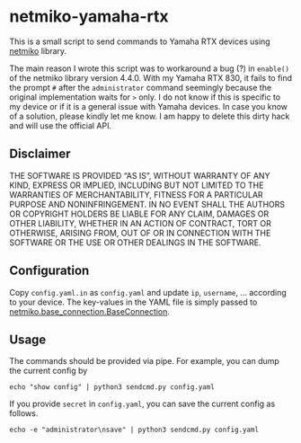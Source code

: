 # netmiko-yamaha-rtx

This is a small script to send commands to Yamaha RTX devices using [netmiko](https://github.com/ktbyers/netmiko) library.

The main reason I wrote this script was to workaround a bug (?) in `enable()` of the netmiko library version 4.4.0.  With my Yamaha RTX 830, it fails to find the prompt `#` after the `administrator` command seemingly because the original implementation waits for `>` only.  I do not know if this is specific to my device or if it is a general issue with Yamaha devices.  In case you know of a solution, please kindly let me know.  I am happy to delete this dirty hack and will use the official API.

## Disclaimer

THE SOFTWARE IS PROVIDED “AS IS”, WITHOUT WARRANTY OF ANY KIND, EXPRESS OR IMPLIED, INCLUDING BUT NOT LIMITED TO THE WARRANTIES OF MERCHANTABILITY, FITNESS FOR A PARTICULAR PURPOSE AND NONINFRINGEMENT. IN NO EVENT SHALL THE AUTHORS OR COPYRIGHT HOLDERS BE LIABLE FOR ANY CLAIM, DAMAGES OR OTHER LIABILITY, WHETHER IN AN ACTION OF CONTRACT, TORT OR OTHERWISE, ARISING FROM, OUT OF OR IN CONNECTION WITH THE SOFTWARE OR THE USE OR OTHER DEALINGS IN THE SOFTWARE.

## Configuration

Copy `config.yaml.in` as `config.yaml` and update `ip`, `username`, ... according to your device.
The key-values in the YAML file is simply passed to [netmiko.base_connection.BaseConnection](https://ktbyers.github.io/netmiko/docs/netmiko/base_connection.html).

## Usage

The commands should be provided via pipe. For example, you can dump the current config by
```:bash
echo "show config" | python3 sendcmd.py config.yaml
```

If you provide `secret` in `config.yaml`, you can save the current config as follows.
```:bash
echo -e "administrator\nsave" | python3 sendcmd.py config.yaml
```

